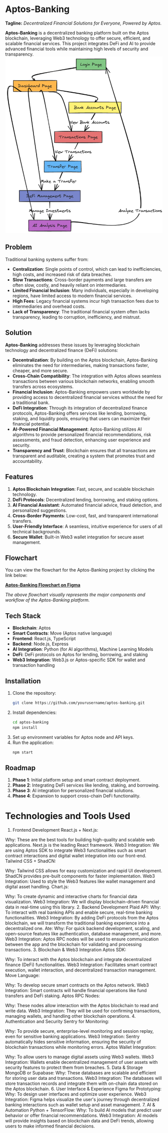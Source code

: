 # Aptos-Banking

**Tagline:** *Decentralized Financial Solutions for Everyone, Powered by Aptos.*

**Aptos-Banking** is a decentralized banking platform built on the Aptos blockchain, leveraging Web3 technology to offer secure, efficient, and scalable financial services. This project integrates DeFi and AI to provide advanced financial tools while maintaining high levels of security and transparency.
![chart](https://github.com/samarabdelhameed/pics/blob/main/tepEwq2xuY.png)

## Problem

Traditional banking systems suffer from:

- **Centralization**: Single points of control, which can lead to inefficiencies, high costs, and increased risk of data breaches.
- **Slow Transactions**: Cross-border payments and large transfers are often slow, costly, and heavily reliant on intermediaries.
- **Limited Financial Inclusion**: Many individuals, especially in developing regions, have limited access to modern financial services.
- **High Fees**: Legacy financial systems incur high transaction fees due to intermediaries and overhead costs.
- **Lack of Transparency**: The traditional financial system often lacks transparency, leading to corruption, inefficiency, and mistrust.

## Solution

**Aptos-Banking** addresses these issues by leveraging blockchain technology and decentralized finance (DeFi) solutions:

- **Decentralization**: By building on the Aptos blockchain, Aptos-Banking eliminates the need for intermediaries, making transactions faster, cheaper, and more secure.
- **Cross-Chain Compatibility**: The integration with Aptos allows seamless transactions between various blockchain networks, enabling smooth transfers across ecosystems.
- **Financial Inclusion**: Aptos-Banking empowers users worldwide by providing access to decentralized financial services without the need for a traditional bank.
- **DeFi Integration**: Through its integration of decentralized finance protocols, Aptos-Banking offers services like lending, borrowing, staking, and liquidity pools, ensuring that users can maximize their financial potential.
- **AI-Powered Financial Management**: Aptos-Banking utilizes AI algorithms to provide personalized financial recommendations, risk assessments, and fraud detection, enhancing user experience and security.
- **Transparency and Trust**: Blockchain ensures that all transactions are transparent and auditable, creating a system that promotes trust and accountability.

## Features

1. **Aptos Blockchain Integration**: Fast, secure, and scalable blockchain technology.
2. **DeFi Protocols**: Decentralized lending, borrowing, and staking options.
3. **AI Financial Assistant**: Automated financial advice, fraud detection, and personalized suggestions.
4. **Cross-Border Payments**: Low-cost, fast, and transparent international transfers.
5. **User-Friendly Interface**: A seamless, intuitive experience for users of all technical backgrounds.
6. **Secure Wallet**: Built-in Web3 wallet integration for secure asset management.

## Flowchart

You can view the flowchart for the Aptos-Banking project by clicking the link below:

**[Aptos-Banking Flowchart on Figma](https://www.blocksandarrows.com/editor/VlSVmrZogHYsdlvC)**



*The above flowchart visually represents the major components and workflow of the Aptos-Banking platform.*

## Tech Stack

- **Blockchain**: Aptos
- **Smart Contracts**: Move (Aptos native language)
- **Frontend**: React.js, TypeScript
- **Backend**: Node.js, Express
- **AI Integration**: Python (for AI algorithms), Machine Learning Models
- **DeFi**: DeFi protocols on Aptos for lending, borrowing, and staking
- **Web3 Integration**: Web3.js or Aptos-specific SDK for wallet and transaction handling

## Installation

1. Clone the repository:
   ```bash
   git clone https://github.com/yourusername/aptos-banking.git
   ```
2. Install dependencies:
   ```bash
   cd aptos-banking
   npm install
   ```
3. Set up environment variables for Aptos node and API keys.
4. Run the application:
   ```bash
   npm start
   ```

## Roadmap

1. **Phase 1**: Initial platform setup and smart contract deployment.
2. **Phase 2**: Integrating DeFi services like lending, staking, and borrowing.
3. **Phase 3**: AI integration for personalized financial solutions.
4. **Phase 4**: Expansion to support cross-chain DeFi functionality.

# Technologies and Tools Used
1. Frontend Development
React.js + Next.js:

Why: These are the best tools for building high-quality and scalable web applications. Next.js is the leading React framework.
Web3 Integration: We are using Aptos SDK to integrate Web3 functionalities such as smart contract interactions and digital wallet integration into our front-end.
Tailwind CSS + ShadCN:

Why: Tailwind CSS allows for easy customization and rapid UI development. ShadCN provides pre-built components for faster implementation.
Web3 Integration: Used to style the Web3 features like wallet management and digital asset handling.
Chart.js:

Why: To create dynamic and interactive charts for financial data visualization.
Web3 Integration: We will display blockchain-driven financial data in real-time using this library.
2. Backend Development
Plaid API:
Why: To interact with real banking APIs and enable secure, real-time banking functionalities.
Web3 Integration: By adding DeFi protocols from the Aptos blockchain, we will transform the traditional banking experience into a decentralized one.
Ate:
Why: For quick backend development, scaling, and open-source features like authentication, database management, and more.
Web3 Integration: Aptos RPC nodes will be used to ensure communication between the app and the blockchain for validating and processing transactions.
3. Blockchain & Web3 Integration
Aptos SDK:

Why: To interact with the Aptos blockchain and integrate decentralized finance (DeFi) functionalities.
Web3 Integration: Facilitates smart contract execution, wallet interaction, and decentralized transaction management.
Move Language:

Why: To develop secure smart contracts on the Aptos network.
Web3 Integration: Smart contracts will handle financial operations like fund transfers and DeFi staking.
Aptos RPC Nodes:

Why: These nodes allow interaction with the Aptos blockchain to read and write data.
Web3 Integration: They will be used for confirming transactions, managing wallets, and handling other blockchain operations.
4. Authentication and Security
Sentry for Monitoring:

Why: To provide secure, enterprise-level monitoring and session replay, even for sensitive banking applications.
Web3 Integration: Sentry automatically hides sensitive information, ensuring the security of blockchain transactions while monitoring errors.
Aptos Wallet Integration:

Why: To allow users to manage digital assets using Web3 wallets.
Web3 Integration: Wallets enable decentralized management of user assets with security features to protect them from breaches.
5. Data & Storage
MongoDB or Supabase:
Why: These databases are scalable and efficient for storing user data and transactions.
Web3 Integration: The databases will store transaction records and integrate them with on-chain data stored on the Aptos blockchain.
6. User Interface & Experience
Figma for Prototyping:
Why: To design user interfaces and optimize user experience.
Web3 Integration: Figma helps visualize the user's journey through decentralized banking interactions such as wallet setup and asset management.
7. AI & Automation
Python + TensorFlow:
Why: To build AI models that predict user behavior or offer financial recommendations.
Web3 Integration: AI models will provide insights based on blockchain data and DeFi trends, allowing users to make informed financial decisions.